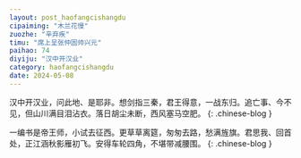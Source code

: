 ```yaml
---
layout: post_haofangcishangdu
cipaiming: "木兰花慢"
zuozhe: "辛弃疾"
timu: "席上呈张仲固帅兴元"
paihao: 74
diyiju: "汉中开汉业"
category: haofangcishangdu
date: 2024-05-08
---
```


汉中开汉业，问此地、是耶非。想剑指三秦，君王得意，一战东归。追亡事、今不见，但山川满目泪沾衣。落日胡尘未断，西风塞马空肥。
{: .chinese-blog }

一编书是帝王师，小试去征西。更草草离筵，匆匆去路，愁满旌旗。君思我、回首处，正江涵秋影雁初飞。安得车轮四角，不堪带减腰围。
{: .chinese-blog }
